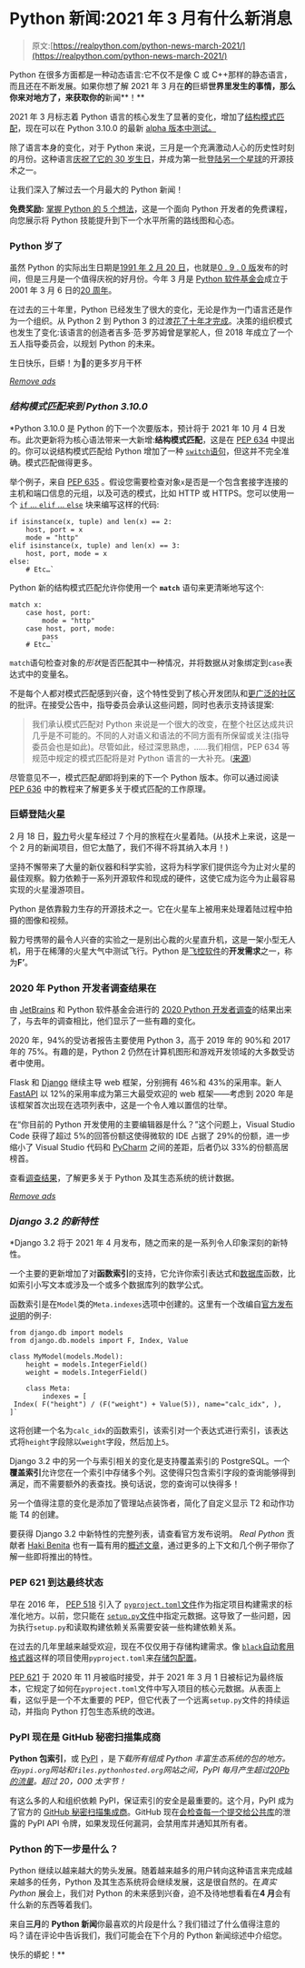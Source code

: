 # Python 新闻:2021 年 3 月有什么新消息

> 原文:[https://realpython.com/python-news-march-2021/](https://realpython.com/python-news-march-2021/)

Python 在很多方面都是一种动态语言:它不仅不是像 C 或 C++那样的静态语言，而且还在不断发展。如果你想了解 2021 年 3 月在**的**巨蟒**世界里发生的事情，那么你来对地方了，来获取你的**新闻**！**

2021 年 3 月标志着 Python 语言的核心发生了显著的变化，增加了[结构模式匹配](https://www.python.org/dev/peps/pep-0636/)，现在可以在 Python 3.10.0 的最新 [alpha 版本中测试。](https://pythoninsider.blogspot.com/2021/03/python-3100a6-is-now-available-for.html)

除了语言本身的变化，对于 Python 来说，三月是一个充满激动人心的历史性时刻的月份。这种语言[庆祝了它的 30 岁生日](https://pyfound.blogspot.com/2021/03/happy-anniversary-to-python-and-python.html)，并成为第一批[登陆另一个星球](https://twitter.com/thepsf/status/1362516507918483458)的开源技术之一。

让我们深入了解过去一个月最大的 Python 新闻！

**免费奖励:** [掌握 Python 的 5 个想法](https://realpython.com/bonus/python-mastery-course/)，这是一个面向 Python 开发者的免费课程，向您展示将 Python 技能提升到下一个水平所需的路线图和心态。

### Python 岁了

虽然 Python 的实际出生日期是[1991 年 2 月 20 日](https://python-history.blogspot.com/2009/01/brief-timeline-of-python.html)，也就是[0 . 9 . 0 版](https://github.com/smontanaro/python-0.9.1)发布的时间，但是三月是一个值得庆祝的好月份。今年 3 月是 [Python 软件基金会](https://www.python.org/psf/)成立于 2001 年 3 月 6 日的[20 周年](https://pyfound.blogspot.com/2021/03/happy-anniversary-to-python-and-python.html)。

在过去的三十年里，Python 已经发生了很大的变化，无论是作为一门语言还是作为一个组织。从 Python 2 到 Python 3 的过渡[花了十年才完成](https://www.python.org/doc/sunset-python-2/#:~:text=The%20sunset%20date%20has%20now,when%20we%20released%20Python%202.7.)。决策的组织模式也发生了变化:该语言的创造者吉多·范·罗苏姆曾是掌舵人，但 2018 年成立了一个五人指导委员会，以规划 Python 的未来。

生日快乐，巨蟒！为🥂的更多岁月干杯

[*Remove ads*](/account/join/)

### *结构模式匹配来到 Python 3.10.0*

 *Python 3.10.0 是 Python 的下一个次要版本，预计将于 2021 年 10 月 4 日发布。此次更新将为核心语法带来一大新增:**结构模式匹配**，这是在 [PEP 634](https://www.python.org/dev/peps/pep-0634/) 中提出的。你可以说结构模式匹配给 Python 增加了一种 [`switch`语句](https://en.wikipedia.org/wiki/Switch_statement)，但这并不完全准确。模式匹配做得更多。

举个例子，来自 [PEP 635](https://www.python.org/dev/peps/pep-0635/) 。假设您需要检查对象`x`是否是一个包含套接字连接的主机和端口信息的元组，以及可选的模式，比如 HTTP 或 HTTPS。您可以使用一个 [`if` … `elif` … `else`](https://realpython.com/python-conditional-statements/) 块来编写这样的代码:

```
if isinstance(x, tuple) and len(x) == 2:
    host, port = x
    mode = "http"
elif isinstance(x, tuple) and len(x) == 3:
    host, port, mode = x
else:
    # Etc…` 
```

Python 新的结构模式匹配允许你使用一个 **`match`** 语句来更清晰地写这个:

```
match x:
    case host, port:
        mode = "http"
    case host, port, mode:
        pass
    # Etc…` 
```

`match`语句检查对象的*形状*是否匹配其中一种情况，并将数据从对象绑定到`case`表达式中的变量名。

不是每个人都对模式匹配感到兴奋，这个特性受到了核心开发团队和[更广泛的社区](https://twitter.com/brandon_rhodes/status/1360032460613050368)的批评。在接受公告中，指导委员会承认这些问题，同时也表示支持该提案:

> 我们承认模式匹配对 Python 来说是一个很大的改变，在整个社区达成共识几乎是不可能的。不同的人对语义和语法的不同方面有所保留或关注(指导委员会也是如此)。尽管如此，经过深思熟虑，……我们相信，PEP 634 等规范中规定的模式匹配将是对 Python 语言的一大补充。([来源](https://lwn.net/Articles/845480/))

尽管意见不一，模式匹配*是*即将到来的下一个 Python 版本。你可以通过阅读 [PEP 636](https://www.python.org/dev/peps/pep-0636/) 中的教程来了解更多关于模式匹配的工作原理。

### 巨蟒登陆火星

2 月 18 日，[毅力](https://www.nasa.gov/perseverance)号火星车经过 7 个月的旅程在火星着陆。(从技术上来说，这是一个 2 月的新闻项目，但它太酷了，我们不得不将其纳入本月！)

坚持不懈带来了大量的新仪器和科学实验，这将为科学家们提供迄今为止对火星的最佳观察。毅力依赖于一系列开源软件和现成的硬件，这使它成为迄今为止最容易实现的火星漫游项目。

Python 是依靠毅力生存的开源技术之一。它在火星车上被用来处理着陆过程中拍摄的图像和视频。

毅力号携带的最令人兴奋的实验之一是别出心裁的火星直升机，这是一架小型无人机，用于在稀薄的火星大气中测试飞行。Python 是[飞控软件](https://nasa.github.io/fprime/#f-system-requirements)的**开发需求**之一，称为**F’**。

### 2020 年 Python 开发者调查结果在

由 [JetBrains](https://www.jetbrains.com/) 和 Python 软件基金会进行的 [2020 Python 开发者调查](https://www.jetbrains.com/lp/python-developers-survey-2020/)的结果出来了，与去年的调查相比，他们显示了一些有趣的变化。

2020 年，94%的受访者报告主要使用 Python 3，高于 2019 年的 90%和 2017 年的 75%。有趣的是，Python 2 仍然在计算机图形和游戏开发领域的大多数受访者中使用。

Flask 和 [Django](https://realpython.com/tutorials/django/) 继续主导 web 框架，分别拥有 46%和 43%的采用率。新人 [FastAPI](https://realpython.com/fastapi-python-web-apis/) 以 12%的采用率成为第三大最受欢迎的 web 框架——考虑到 2020 年是该框架首次出现在选项列表中，这是一个令人难以置信的壮举。

在“你目前的 Python 开发使用的主要编辑器是什么？”这个问题上，Visual Studio Code 获得了超过 5%的回答份额这使得微软的 IDE 占据了 29%的份额，进一步缩小了 Visual Studio 代码和 [PyCharm](https://realpython.com/pycharm-guide/) 之间的差距，后者仍以 33%的份额高居榜首。

查看[调查结果](https://www.jetbrains.com/lp/python-developers-survey-2020/)，了解更多关于 Python 及其生态系统的统计数据。

[*Remove ads*](/account/join/)

### *Django 3.2 的新特性*

 *Django 3.2 将于 2021 年 4 月发布，随之而来的是一系列令人印象深刻的新特性。

一个主要的更新增加了对**函数索引**的支持，它允许你索引表达式和[数据库](https://realpython.com/tutorials/databases/)函数，比如索引小写文本或涉及一个或多个数据库列的数学公式。

函数索引是在`Model`类的`Meta.indexes`选项中创建的。这里有一个改编自[官方发布说明](https://docs.djangoproject.com/en/3.2/releases/3.2/#functional-indexes)的例子:

```
from django.db import models
from django.db.models import F, Index, Value

class MyModel(models.Model):
    height = models.IntegerField()
    weight = models.IntegerField()

    class Meta:
        indexes = [
 Index( F("height") / (F("weight") + Value(5)), name="calc_idx", ),        ]` 
```

这将创建一个名为`calc_idx`的函数索引，该索引对一个表达式进行索引，该表达式将`height`字段除以`weight`字段，然后加上`5`。

Django 3.2 中的另一个与索引相关的变化是支持覆盖索引的 PostgreSQL。一个**覆盖索引**允许您在一个索引中存储多个列。这使得只包含索引字段的查询能够得到满足，而不需要额外的表查找。换句话说，您的查询可以快得多！

另一个值得注意的变化是添加了管理站点装饰者，简化了自定义显示 T2 和动作功能 T4 的创建。

要获得 Django 3.2 中新特性的完整列表，请查看官方发布说明。 *Real Python* 贡献者 [Haki Benita](https://realpython.com/team/hbenita/) 也有一篇有用的[概述文章](https://hakibenita.com/django-32-exciting-features)，通过更多的上下文和几个例子带你了解一些即将推出的特性。

### PEP 621 到达最终状态

早在 2016 年， [PEP 518](https://www.python.org/dev/peps/pep-0518/) 引入了 [`pyproject.toml`文件](https://snarky.ca/what-the-heck-is-pyproject-toml/)作为指定项目构建需求的标准化地方。以前，您只能在 [`setup.py`文件](https://realpython.com/pypi-publish-python-package/#configuring-your-package)中指定元数据。这导致了一些问题，因为执行`setup.py`和读取构建依赖关系需要安装一些构建依赖关系。

在过去的几年里越来越受欢迎，现在不仅仅用于存储构建需求。像 [`black`自动套用格式器](https://github.com/psf/black)这样的项目使用`pyproject.toml`来[存储包配置](https://github.com/psf/black/blob/master/pyproject.toml)。

[PEP 621](https://www.python.org/dev/peps/pep-0621/#abstract) 于 2020 年 11 月被临时接受，并于 2021 年 3 月 1 日被标记为最终版本，它规定了如何在`pyproject.toml`文件中写入项目的核心元数据。从表面上看，这似乎是一个不太重要的 PEP，但它代表了一个远离`setup.py`文件的持续运动，并指向 Python 打包生态系统的改进。

### PyPI 现在是 GitHub 秘密扫描集成商

**Python 包索引**，或 [PyPI](https://realpython.com/pypi-publish-python-package/) ，是*下载所有组成 Python 丰富生态系统的包的地方。在`pypi.org`网站和`files.pythonhosted.org`网站之间，PyPI 每月产生超过[20*Pb*的流量](https://twitter.com/EWDurbin/status/1375748779450765316?s=20)。超过 20，000 太字节！*

有这么多的人和组织依赖 PyPI，保证索引的安全是最重要的。这个月，PyPI 成为了官方的 [GitHub 秘密扫描集成商](https://github.blog/changelog/2021-03-22-the-python-package-index-is-now-a-github-secret-scanning-integrator/)。GitHub 现在[会检查每一个提交给公共库](https://docs.github.com/en/code-security/secret-security/about-secret-scanning)的泄露的 PyPI API 令牌，如果发现任何漏洞，会禁用库并通知其所有者。

### Python 的下一步是什么？

Python 继续以越来越大的势头发展。随着越来越多的用户转向这种语言来完成越来越多的任务，Python 及其生态系统将会继续发展，这是很自然的。在*真实 Python* 展会上，我们对 Python 的未来感到兴奋，迫不及待地想看看在**4 月**会有什么新的东西等着我们。

来自**三月**的 **Python 新闻**你最喜欢的片段是什么？我们错过了什么值得注意的吗？请在评论中告诉我们，我们可能会在下个月的 Python 新闻综述中介绍您。

快乐的蟒蛇！**